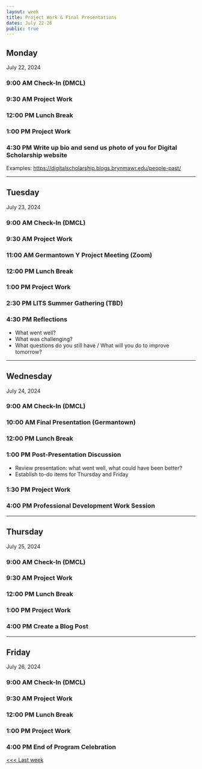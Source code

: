 ```yaml
---
layout: week
title: Project Work & Final Presentations
dates: July 22-26
public: true
---
```


## Monday
July 22, 2024

### 9:00 AM Check-In (DMCL)

### 9:30 AM Project Work

### 12:00 PM Lunch Break

### 1:00 PM Project Work

### 4:30 PM Write up bio and send us photo of you for Digital Scholarship website
Examples: https://digitalscholarship.blogs.brynmawr.edu/people-past/

---

## Tuesday
July 23, 2024

### 9:00 AM Check-In (DMCL)

### 9:30 AM Project Work

### 11:00 AM Germantown Y Project Meeting (Zoom)

### 12:00 PM Lunch Break

### 1:00 PM Project Work

### 2:30 PM LITS Summer Gathering (TBD)

### 4:30 PM Reflections
- What went well?
- What was challenging?
- What questions do you still have / What will you do to improve tomorrow?

---

## Wednesday
July 24, 2024

### 9:00 AM Check-In (DMCL)

### 10:00 AM Final Presentation (Germantown)

### 12:00 PM Lunch Break

### 1:00 PM Post-Presentation Discussion
- Review presentation: what went well, what could have been better?
- Establish to-do items for Thursday and Friday

### 1:30 PM Project Work

### 4:00 PM Professional Development Work Session

---

## Thursday
July 25, 2024

### 9:00 AM Check-In (DMCL)

### 9:30 AM Project Work

### 12:00 PM Lunch Break

### 1:00 PM Project Work

### 4:00 PM Create a Blog Post

---

## Friday
July 26, 2024

### 9:00 AM Check-In (DMCL)

### 9:30 AM Project Work

### 12:00 PM Lunch Break

### 1:00 PM Project Work

### 4:00 PM End of Program Celebration

[<<< Last week](07-testing.md)
